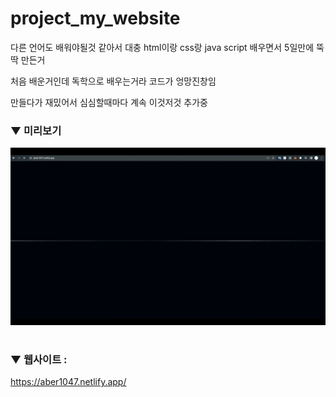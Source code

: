 # project_my_website

다른 언어도 배워야될것 같아서 대충 html이랑 css랑 java script 배우면서 5일만에 뚝딱 만든거

처음 배운거인데 독학으로 배우는거라 코드가 엉망진창임

만들다가 재밌어서 심심할때마다 계속 이것저것 추가중

### ▼ 미리보기

![preview_0](preview.gif)

#

### ▼ 웹사이트 :

https://aber1047.netlify.app/
